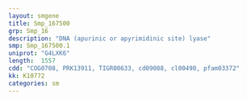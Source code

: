 ```yaml
---
layout: smgene
title: Smp_167500
grp: Smp_16
description: "DNA (apurinic or apyrimidinic site) lyase"
smp: Smp_167500.1
uniprot: "G4LXK6"
length:  1557
cdd: "COG0708, PRK13911, TIGR00633, cd09088, cl00490, pfam03372"
kk: K10772
categories: sm
---
```

